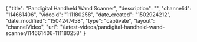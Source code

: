 {
    "title": "Pandigital Handheld Wand Scanner",
    "description": "",
    "channelid": "114661406",
    "videoid": "111180258",
    "date_created": "1502924212",
    "date_modified": "1504247458",
    "type": "captivate",
    "layout": "channelVideo",
    "url": "\/latest-videos\/pandigital-handheld-wand-scanner\/114661406-111180258"
}